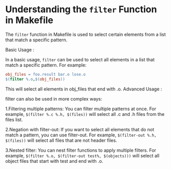 # Understanding the `filter` Function in Makefile

The `filter` function in Makefile is used to select certain elements from a list that match a specific pattern. 

Basic Usage : 

In a basic usage, `filter` can be used to select all elements in a list that match a specific pattern. For example:

```makefile
obj_files = foo.result bar.o lose.o
$(filter %.o,$(obj_files))
```

This will select all elements in obj_files that end with .o.
Advanced Usage :

filter can also be used in more complex ways:

1.Filtering multiple patterns: You can filter multiple patterns at once. For example, `$(filter %.c %.h, $(files))` will select all .c and .h files from the files list.

2.Negation with filter-out: If you want to select all elements that do not match a pattern, you can use filter-out. For example, `$(filter-out %.h, $(files))` will select all files that are not header files.

3.Nested filter: You can nest filter functions to apply multiple filters. For example, `$(filter %.o, $(filter-out test%, $(objects)))` will select all object files that start with test and end with .o.

